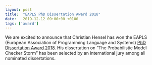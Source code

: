 ```yaml
---
layout: post
title:  "EAPLS PhD Dissertation Award 2018"
date:   2019-12-12 09:00:00 +0100
tags: ['award']
---
```


We are excited to announce that Christian Hensel has won the EAPLS (European Association of Programming Language and Systems) [PhD Dissertation Award 2018](https://eapls.org/items/3382/). 
His dissertation on “The Probabilistic Model Checker Storm” has been selected by an international jury among all nominated dissertations. 
